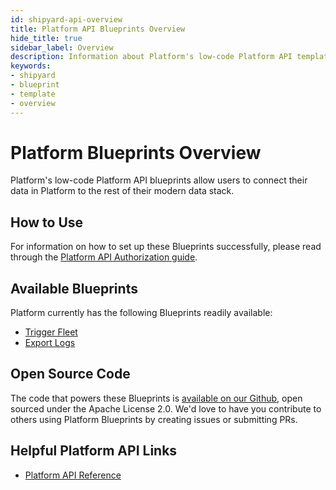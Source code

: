 ```yaml
---
id: shipyard-api-overview
title: Platform API Blueprints Overview
hide_title: true
sidebar_label: Overview
description: Information about Platform's low-code Platform API templates.
keywords:
- shipyard
- blueprint
- template
- overview
---
```


# Platform Blueprints Overview

Platform's low-code Platform API blueprints allow users to connect their data in Platform to the rest of their modern data stack.

## How to Use
For information on how to set up these Blueprints successfully, please read through the [Platform API Authorization guide](shipyard-api-authorization.md).

## Available Blueprints
Platform currently has the following Blueprints readily available:

- [Trigger Fleet](shipyard-api-trigger-fleet.md)
- [Export Logs](shipyard-api-export-logs.md)

## Open Source Code
The code that powers these Blueprints is [available on our Github](https://github.com/shipyardapp/shipyard-blueprints/tree/main/shipyard_blueprints/shipyard), open sourced under the Apache License 2.0. We'd love to have you contribute to others using Platform Blueprints by creating issues or submitting PRs.

## Helpful Platform API Links
- [Platform API Reference](https://shipyard.readme.io)
